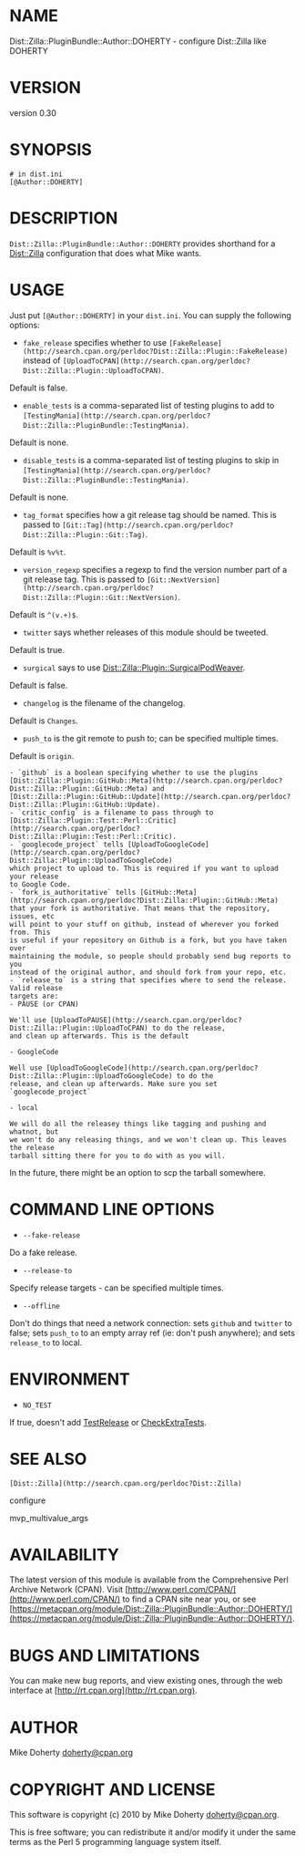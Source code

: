 # NAME

Dist::Zilla::PluginBundle::Author::DOHERTY - configure Dist::Zilla like DOHERTY

# VERSION

version 0.30

# SYNOPSIS

    # in dist.ini
    [@Author::DOHERTY]

# DESCRIPTION

`Dist::Zilla::PluginBundle::Author::DOHERTY` provides shorthand for
a [Dist::Zilla](http://search.cpan.org/perldoc?Dist::Zilla) configuration that does what Mike wants.

# USAGE

Just put `[@Author::DOHERTY]` in your `dist.ini`. You can supply the following
options:

- `fake_release` specifies whether to use `[FakeRelease](http://search.cpan.org/perldoc?Dist::Zilla::Plugin::FakeRelease)`
instead of `[UploadToCPAN](http://search.cpan.org/perldoc?Dist::Zilla::Plugin::UploadToCPAN)`.

Default is false.

- `enable_tests` is a comma-separated list of testing plugins to add
to `[TestingMania](http://search.cpan.org/perldoc?Dist::Zilla::PluginBundle::TestingMania)`.

Default is none.

- `disable_tests` is a comma-separated list of testing plugins to skip in
`[TestingMania](http://search.cpan.org/perldoc?Dist::Zilla::PluginBundle::TestingMania)`.

Default is none.

- `tag_format` specifies how a git release tag should be named. This is
passed to `[Git::Tag](http://search.cpan.org/perldoc?Dist::Zilla::Plugin::Git::Tag)`.

Default is ` %v%t `.

- `version_regexp` specifies a regexp to find the version number part of
a git release tag. This is passed to
`[Git::NextVersion](http://search.cpan.org/perldoc?Dist::Zilla::Plugin::Git::NextVersion)`.

Default is `^(v.+)$`.

- `twitter` says whether releases of this module should be tweeted.

Default is true.

- `surgical` says to use [Dist::Zilla::Plugin::SurgicalPodWeaver](http://search.cpan.org/perldoc?Dist::Zilla::Plugin::SurgicalPodWeaver).

Default is false.

- `changelog` is the filename of the changelog.

Default is `Changes`.

- `push_to` is the git remote to push to; can be specified multiple times.

Default is `origin`.

    - `github` is a boolean specifying whether to use the plugins
    [Dist::Zilla::Plugin::GitHub::Meta](http://search.cpan.org/perldoc?Dist::Zilla::Plugin::GitHub::Meta) and [Dist::Zilla::Plugin::GitHub::Update](http://search.cpan.org/perldoc?Dist::Zilla::Plugin::GitHub::Update).
    - `critic_config` is a filename to pass through to [Dist::Zilla::Plugin::Test::Perl::Critic](http://search.cpan.org/perldoc?Dist::Zilla::Plugin::Test::Perl::Critic).
    - `googlecode_project` tells [UploadToGoogleCode](http://search.cpan.org/perldoc?Dist::Zilla::Plugin::UploadToGoogleCode)
    which project to upload to. This is required if you want to upload your release
    to Google Code.
    - `fork_is_authoritative` tells [GitHub::Meta](http://search.cpan.org/perldoc?Dist::Zilla::Plugin::GitHub::Meta)
    that your fork is authoritative. That means that the repository, issues, etc
    will point to your stuff on github, instead of wherever you forked from. This
    is useful if your repository on Github is a fork, but you have taken over
    maintaining the module, so people should probably send bug reports to you
    instead of the original author, and should fork from your repo, etc.
    - `release_to` is a string that specifies where to send the release. Valid release
    targets are:
    - PAUSE (or CPAN)

    We'll use [UploadToPAUSE](http://search.cpan.org/perldoc?Dist::Zilla::Plugin::UploadToCPAN) to do the release,
    and clean up afterwards. This is the default

    - GoogleCode

    Well use [UploadToGoogleCode](http://search.cpan.org/perldoc?Dist::Zilla::Plugin::UploadToGoogleCode) to do the
    release, and clean up afterwards. Make sure you set `googlecode_project`

    - local

    We will do all the releasey things like tagging and pushing and whatnot, but
    we won't do any releasing things, and we won't clean up. This leaves the release
    tarball sitting there for you to do with as you will.

In the future, there might be an option to scp the tarball somewhere.

# COMMAND LINE OPTIONS

- `--fake-release`

Do a fake release.

- `--release-to`

Specify release targets - can be specified multiple times.

- `--offline`

Don't do things that need a network connection: sets `github` and `twitter`
to false; sets `push_to` to an empty array ref (ie: don't push anywhere);
and sets `release_to` to local.

# ENVIRONMENT

- `NO_TEST`

If true, doesn't add [TestRelease](http://search.cpan.org/perldoc?Dist::Zilla::Plugin::TestRelease) or
[CheckExtraTests](http://search.cpan.org/perldoc?Dist::Zilla::Plugin::CheckExtraTests).

# SEE ALSO

`[Dist::Zilla](http://search.cpan.org/perldoc?Dist::Zilla)`

configure

mvp\_multivalue\_args

# AVAILABILITY

The latest version of this module is available from the Comprehensive Perl
Archive Network (CPAN). Visit [http://www.perl.com/CPAN/](http://www.perl.com/CPAN/) to find a CPAN
site near you, or see [https://metacpan.org/module/Dist::Zilla::PluginBundle::Author::DOHERTY/](https://metacpan.org/module/Dist::Zilla::PluginBundle::Author::DOHERTY/).

# BUGS AND LIMITATIONS

You can make new bug reports, and view existing ones, through the
web interface at [http://rt.cpan.org](http://rt.cpan.org).

# AUTHOR

Mike Doherty <doherty@cpan.org>

# COPYRIGHT AND LICENSE

This software is copyright (c) 2010 by Mike Doherty <doherty@cpan.org>.

This is free software; you can redistribute it and/or modify it under
the same terms as the Perl 5 programming language system itself.
